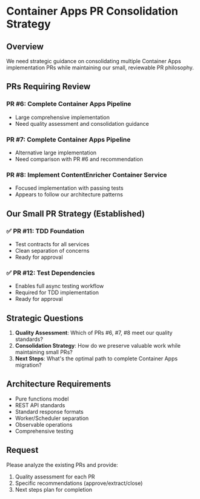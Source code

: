 # Container Apps PR Consolidation Strategy

## Overview
We need strategic guidance on consolidating multiple Container Apps implementation PRs while maintaining our small, reviewable PR philosophy.

## PRs Requiring Review

### PR #6: Complete Container Apps Pipeline
- Large comprehensive implementation
- Need quality assessment and consolidation guidance

### PR #7: Complete Container Apps Pipeline  
- Alternative large implementation
- Need comparison with PR #6 and recommendation

### PR #8: Implement ContentEnricher Container Service
- Focused implementation with passing tests
- Appears to follow our architecture patterns

## Our Small PR Strategy (Established)

### ✅ PR #11: TDD Foundation
- Test contracts for all services
- Clean separation of concerns
- Ready for approval

### ✅ PR #12: Test Dependencies
- Enables full async testing workflow
- Required for TDD implementation
- Ready for approval

## Strategic Questions

1. **Quality Assessment**: Which of PRs #6, #7, #8 meet our quality standards?
2. **Consolidation Strategy**: How do we preserve valuable work while maintaining small PRs?
3. **Next Steps**: What's the optimal path to complete Container Apps migration?

## Architecture Requirements
- Pure functions model
- REST API standards
- Standard response formats
- Worker/Scheduler separation
- Observable operations
- Comprehensive testing

## Request
Please analyze the existing PRs and provide:
1. Quality assessment for each PR
2. Specific recommendations (approve/extract/close)
3. Next steps plan for completion
